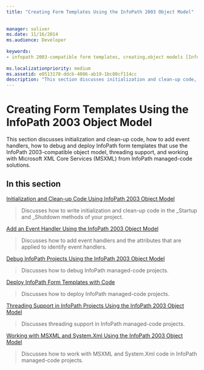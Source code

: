 ```yaml
---
title: "Creating Form Templates Using the InfoPath 2003 Object Model"
 
 
manager: soliver
ms.date: 11/16/2014
ms.audience: Developer
 
keywords:
- infopath 2003-compatible form templates, creating,object models [InfoPath 2003], creating managed code form templates for InfoPath 2007,form templates [InfoPath 2007], creating InfoPath 2003-compatible
 
ms.localizationpriority: medium
ms.assetid: e0513178-ddcb-4086-ab19-1bc80cf114cc
description: "This section discusses initialization and clean-up code, how to add event handlers, how to debug and deploy InfoPath form templates that use the InfoPath 2003-compatible object model, threading support, and working with Microsoft XML Core Services (MSXML) from InfoPath managed-code solutions."
---
```


# Creating Form Templates Using the InfoPath 2003 Object Model

This section discusses initialization and clean-up code, how to add event handlers, how to debug and deploy InfoPath form templates that use the InfoPath 2003-compatible object model, threading support, and working with Microsoft XML Core Services (MSXML) from InfoPath managed-code solutions.
  
## In this section

[Initialization and Clean-up Code Using InfoPath 2003 Object Model](initialization-and-clean-up-code-using-infopath-2003-object-model.md)
  
> Discusses how to write initialization and clean-up code in the _Startup and _Shutdown methods of your project.
    
[Add an Event Handler Using the InfoPath 2003 Object Model](how-to-add-an-event-handler-using-the-infopath-2003-object-model.md)
  
> Discusses how to add event handlers and the attributes that are applied to identify event handlers.
    
[Debug InfoPath Projects Using the InfoPath 2003 Object Model](how-to-debug-infopath-projects-using-the-infopath-2003-object-model.md)
  
> Discusses how to debug InfoPath managed-code projects.
    
[Deploy InfoPath Form Templates with Code](how-to-deploy-infopath-form-templates-with-code.md)
  
> Discusses how to deploy InfoPath managed-code projects.
    
[Threading Support in InfoPath Projects Using the InfoPath 2003 Object Model](threading-support-in-infopath-projects-using-the-infopath-2003-object-model.md)
  
> Discusses threading support in InfoPath managed-code projects.
    
[Working with MSXML and System.Xml Using the InfoPath 2003 Object Model](working-with-msxml-and-system-xml-using-the-infopath-2003-object-model.md)
  
> Discusses how to work with MSXML and System.Xml code in InfoPath managed-code projects.
    

